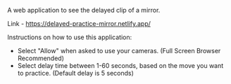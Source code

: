 A web application to see the delayed clip of a mirror.

Link -  https://delayed-practice-mirror.netlify.app/

Instructions on how to use this application:
* Select "Allow" when asked to use your cameras. (Full Screen Browser Recommended)
* Select delay time between 1-60 seconds, based on the move you want to practice. (Default delay is 5 seconds)
